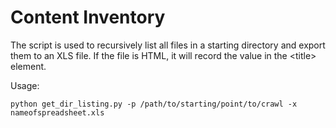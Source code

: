 Content Inventory
=================

The script is used to recursively list all files in a starting directory
and export them to an XLS file.  If the file is HTML, it will record
the value in the &lt;title&gt; element.

Usage:

`python get_dir_listing.py -p /path/to/starting/point/to/crawl -x nameofspreadsheet.xls`
